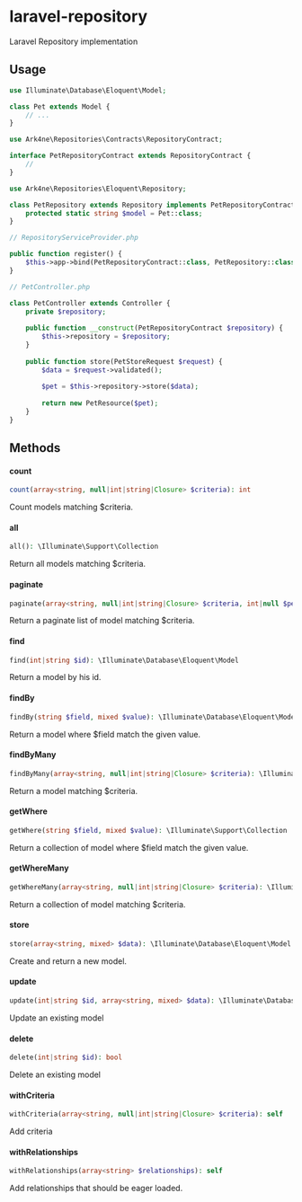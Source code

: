 # laravel-repository
Laravel Repository implementation

## Usage

```php
use Illuminate\Database\Eloquent\Model;

class Pet extends Model {
    // ...
}
```

```php
use Ark4ne\Repositories\Contracts\RepositoryContract;

interface PetRepositoryContract extends RepositoryContract {
    //
}
```

```php
use Ark4ne\Repositories\Eloquent\Repository;

class PetRepository extends Repository implements PetRepositoryContract {
    protected static string $model = Pet::class;
}
```

```php
// RepositoryServiceProvider.php

public function register() {
    $this->app->bind(PetRepositoryContract::class, PetRepository::class);
}
```

```php
// PetController.php

class PetController extends Controller {
    private $repository;
    
    public function __construct(PetRepositoryContract $repository) {
        $this->repository = $repository;
    }
    
    public function store(PetStoreRequest $request) {
        $data = $request->validated();
        
        $pet = $this->repository->store($data);
        
        return new PetResource($pet);
    }
}

```

## Methods
#### count
```php
count(array<string, null|int|string|Closure> $criteria): int
```

Count models matching $criteria.


#### all
```php
all(): \Illuminate\Support\Collection
```

Return all models matching $criteria.


#### paginate
```php
paginate(array<string, null|int|string|Closure> $criteria, int|null $per_page): \Illuminate\Contracts\Pagination\LengthAwarePaginator
```

Return a paginate list of model matching $criteria.


#### find
```php
find(int|string $id): \Illuminate\Database\Eloquent\Model
```

Return a model by his id.


#### findBy
```php
findBy(string $field, mixed $value): \Illuminate\Database\Eloquent\Model
```

Return a model where $field match the given value.


#### findByMany
```php
findByMany(array<string, null|int|string|Closure> $criteria): \Illuminate\Database\Eloquent\Model
```

Return a model matching $criteria.


#### getWhere
```php
getWhere(string $field, mixed $value): \Illuminate\Support\Collection
```

Return a collection of model where $field match the given value.


#### getWhereMany
```php
getWhereMany(array<string, null|int|string|Closure> $criteria): \Illuminate\Support\Collection
```

Return a collection of model matching $criteria.


#### store
```php
store(array<string, mixed> $data): \Illuminate\Database\Eloquent\Model
```

Create and return a new model.


#### update
```php
update(int|string $id, array<string, mixed> $data): \Illuminate\Database\Eloquent\Model
```

Update an existing model


#### delete
```php
delete(int|string $id): bool
```

Delete an existing model


#### withCriteria
```php
withCriteria(array<string, null|int|string|Closure> $criteria): self
```

Add criteria


#### withRelationships
```php
withRelationships(array<string> $relationships): self
```

Add relationships that should be eager loaded.
  
  
